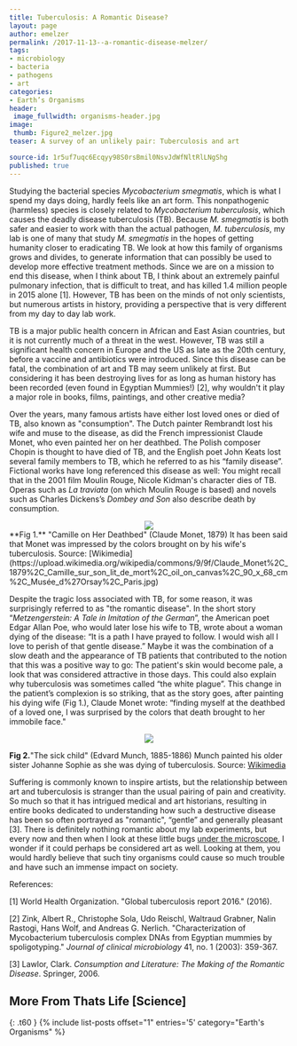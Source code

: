 ```yaml
---
title: Tuberculosis: A Romantic Disease?
layout: page
author: emelzer
permalink: /2017-11-13--a-romantic-disease-melzer/
tags:
- microbiology
- bacteria
- pathogens
- art
categories:
- Earth’s Organisms
header:
 image_fullwidth: organisms-header.jpg
image:
 thumb: Figure2_melzer.jpg
teaser: A survey of an unlikely pair: Tuberculosis and art

source-id: 1r5uf7uqc6Ecqyy98S0rsBmil0NsvJdWfNltRlLNgShg
published: true
---
```


Studying the bacterial species *Mycobacterium smegmatis*, which is what I spend my days doing, hardly feels like an art form. This nonpathogenic (harmless) species is closely related to *Mycobacterium tuberculosis*, which causes the deadly disease tuberculosis (TB). Because *M. smegmatis* is both safer and easier to work with than the actual pathogen, *M. tuberculosis*, my lab is one of many that study *M. smegmatis* in the hopes of getting humanity closer to eradicating TB. We look at how this family of organisms grows and divides, to generate information that can possibly be used to develop more effective treatment methods. Since we are on a mission to end this disease, when I think about TB, I think about an extremely painful pulmonary infection, that is difficult to treat, and has killed 1.4 million people in 2015 alone [1]. However, TB has been on the minds of not only scientists, but numerous artists in history,  providing a perspective that is very different from my day to day lab work.

TB is a major public health concern in African and East Asian countries, but it is not currently much of a threat in the west. However, TB was still a significant health concern in Europe and the US as late as the 20th century, before a vaccine and antibiotics were introduced. Since this disease can be fatal, the combination of art and TB may seem unlikely at first. But considering it has been destroying lives for as long as human history has been recorded (even found in Egyptian Mummies!) [2], why wouldn't it play a major role in books, films, paintings, and other creative media? 

Over the years, many famous artists have either lost loved ones or died of TB, also known as "consumption". The Dutch painter Rembrandt lost his wife and muse to the disease, as did the French impressionist Claude Monet, who even painted her on her deathbed. The Polish composer Chopin is thought to have died of TB, and the English poet John Keats lost several family members to TB, which he referred to as his “family disease”. Fictional works have long referenced this disease as well: You might recall that in the 2001 film Moulin Rouge, Nicole Kidman's character dies of TB. Operas such as *La traviata* (on which Moulin Rouge is based) and novels such as Charles Dickens’s *Dombey and Son* also describe death by consumption. 

<div style="text-align:center"><img src ="https://upload.wikimedia.org/wikipedia/commons/9/9f/Claude_Monet%2C_1879%2C_Camille_sur_son_lit_de_mort%2C_oil_on_canvas%2C_90_x_68_cm%2C_Musée_d%27Orsay%2C_Paris.jpg"/></div>
**Fig 1.** "Camille on Her Deathbed" (Claude Monet, 1879) It has been said that Monet was impressed by the colors brought on by his wife's tuberculosis. Source: [Wikimedia](https://upload.wikimedia.org/wikipedia/commons/9/9f/Claude_Monet%2C_1879%2C_Camille_sur_son_lit_de_mort%2C_oil_on_canvas%2C_90_x_68_cm%2C_Musée_d%27Orsay%2C_Paris.jpg) 

Despite the tragic loss associated with TB, for some reason, it was surprisingly referred to as "the romantic disease". In the short story “*Metzengerstein: A Tale in Imitation of the German*”, the American poet Edgar Allan Poe, who would later lose his wife to TB, wrote about a woman dying of the disease: “It is a path I have prayed to follow. I would wish all I love to perish of that gentle disease.” Maybe it was the combination of a slow death and the appearance of TB patients that contributed to the notion that this was a positive way to go: The patient's skin would become pale, a look that was considered attractive in those days. This could also explain why tuberculosis was sometimes called “the white plague”. This change in the patient’s complexion is so striking, that as the story goes, after painting his dying wife (Fig 1.), Claude Monet wrote: “finding myself at the deathbed of a loved one, I was surprised by the colors that death brought to her immobile face." 

<div style="text-align:center"><img src ="https://upload.wikimedia.org/wikipedia/commons/thumb/c/cc/Munch_Det_Syke_Barn_1896.jpg/1166px-Munch_Det_Syke_Barn_1896.jpg"/></div>

**Fig 2.**"The sick child" (Edvard Munch, 1885-1886) Munch painted his older sister Johanne Sophie as she was dying of tuberculosis. Source: [Wikimedia](https://upload.wikimedia.org/wikipedia/commons/thumb/c/cc/Munch_Det_Syke_Barn_1896.jpg/1166px-Munch_Det_Syke_Barn_1896.jpg)

	

Suffering is commonly known to inspire artists, but the relationship between art and tuberculosis is stranger than the usual pairing of pain and creativity. So much so that it has intrigued medical and art historians, resulting in entire books dedicated to understanding how such a destructive disease has been so often portrayed as "romantic", “gentle” and generally pleasant [3]. There is definitely nothing romantic about my lab experiments, but every now and then when I look at these little bugs [under the microscope](http://thatslifesci.com/2017-05-11-Seeing-is-believing-EMelzer/), I wonder if it could perhaps be considered art as well. Looking at them, you would hardly believe that such tiny organisms could cause so much trouble and have such an immense impact on society. 

References:

[1] World Health Organization. "Global tuberculosis report 2016." (2016).

[2] Zink, Albert R., Christophe Sola, Udo Reischl, Waltraud Grabner, Nalin Rastogi, Hans Wolf, and Andreas G. Nerlich. "Characterization of Mycobacterium tuberculosis complex DNAs from Egyptian mummies by spoligotyping." *Journal of clinical microbiology* 41, no. 1 (2003): 359-367.

[3] Lawlor, Clark. *Consumption and Literature: The Making of the Romantic Disease*. Springer, 2006.

## More From Thats Life [Science]
{: .t60 }
{% include list-posts offset="1" entries='5' category="Earth's Organisms" %}

